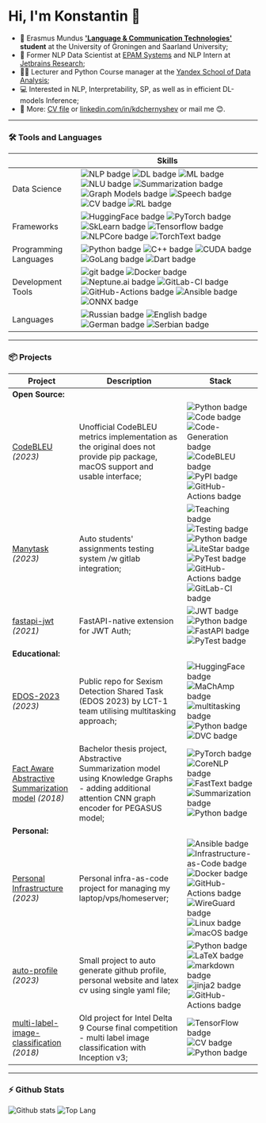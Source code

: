 # Hi, I'm Konstantin 👋

- 📄 Erasmus Mundus **['Language & Communication Technologies'](https://lct-master.org/) student** at the University of Groningen and Saarland University;
- 💼 Former NLP Data Scientist at [EPAM Systems](https://www.epam.com/) and NLP Intern at [Jetbrains Research](https://www.jetbrains.com/research/);
- 👨‍🏫 Lecturer and Python Course manager at the [Yandex School of Data Analysis](https://academy.yandex.com/dataschool/);
- 💻 Interested in NLP, Interpretability, SP, as well as in efficient DL-models Inference;
- 📝 More: [CV file](https://docs.google.com/viewer?url=https://raw.githubusercontent.com/k4black/k4black/main/chernyshev_cv.pdf) or [linkedin.com/in/kdchernyshev](https://www.linkedin.com/in/kdchernyshev/) or mail me 😊. 


---


### 🛠️ Tools and Languages

|  | Skills |
| --- | --- |
| Data Science |  ![NLP badge](https://img.shields.io/static/v1?label=&message=NLP&style=flat&logo=&color=80ccff&logoColor=)  ![DL badge](https://img.shields.io/static/v1?label=&message=DL&style=flat&logo=&color=80ccff&logoColor=)  ![ML badge](https://img.shields.io/static/v1?label=&message=ML&style=flat&logo=&color=b3e0ff&logoColor=)  ![NLU badge](https://img.shields.io/static/v1?label=&message=NLU&style=flat&logo=&color=b3e0ff&logoColor=)  ![Summarization badge](https://img.shields.io/static/v1?label=&message=Summarization&style=flat&logo=&color=b3e0ff&logoColor=)  ![Graph Models badge](https://img.shields.io/static/v1?label=&message=Graph%20Models&style=flat&logo=&color=e6f5ff&logoColor=)  ![Speech badge](https://img.shields.io/static/v1?label=&message=Speech&style=flat&logo=&color=ffffff&logoColor=)  ![CV badge](https://img.shields.io/static/v1?label=&message=CV&style=flat&logo=&color=ffffff&logoColor=)  ![RL badge](https://img.shields.io/static/v1?label=&message=RL&style=flat&logo=&color=ffffff&logoColor=)  |
| Frameworks |  ![HuggingFace badge](https://img.shields.io/static/v1?label=&message=HuggingFace&style=flat&logo=&color=80ccff&logoColor=)  ![PyTorch badge](https://img.shields.io/static/v1?label=&message=PyTorch&style=flat&logo=&color=80ccff&logoColor=)  ![SkLearn badge](https://img.shields.io/static/v1?label=&message=SkLearn&style=flat&logo=&color=80ccff&logoColor=)  ![Tensorflow badge](https://img.shields.io/static/v1?label=&message=Tensorflow&style=flat&logo=&color=e6f5ff&logoColor=)  ![NLPCore badge](https://img.shields.io/static/v1?label=&message=NLPCore&style=flat&logo=&color=e6f5ff&logoColor=)  ![TorchText badge](https://img.shields.io/static/v1?label=&message=TorchText&style=flat&logo=&color=ffffff&logoColor=)  |
| Programming Languages |  ![Python badge](https://img.shields.io/static/v1?label=&message=Python&style=flat&logo=&color=80ccff&logoColor=)  ![C++ badge](https://img.shields.io/static/v1?label=&message=C++&style=flat&logo=&color=e6f5ff&logoColor=)  ![CUDA badge](https://img.shields.io/static/v1?label=&message=CUDA&style=flat&logo=&color=e6f5ff&logoColor=)  ![GoLang badge](https://img.shields.io/static/v1?label=&message=GoLang&style=flat&logo=&color=ffffff&logoColor=)  ![Dart badge](https://img.shields.io/static/v1?label=&message=Dart&style=flat&logo=&color=ffffff&logoColor=)  |
| Development Tools |  ![git badge](https://img.shields.io/static/v1?label=&message=git&style=flat&logo=&color=80ccff&logoColor=)  ![Docker badge](https://img.shields.io/static/v1?label=&message=Docker&style=flat&logo=&color=80ccff&logoColor=)  ![Neptune.ai badge](https://img.shields.io/static/v1?label=&message=Neptune.ai&style=flat&logo=&color=80ccff&logoColor=)  ![GitLab-CI badge](https://img.shields.io/static/v1?label=&message=GitLab-CI&style=flat&logo=&color=80ccff&logoColor=)  ![GitHub-Actions badge](https://img.shields.io/static/v1?label=&message=GitHub-Actions&style=flat&logo=&color=80ccff&logoColor=)  ![Ansible badge](https://img.shields.io/static/v1?label=&message=Ansible&style=flat&logo=&color=b3e0ff&logoColor=)  ![ONNX badge](https://img.shields.io/static/v1?label=&message=ONNX&style=flat&logo=&color=e6f5ff&logoColor=)  |
| Languages |  ![Russian badge](https://img.shields.io/static/v1?label=&message=Russian&style=flat&logo=&color=80ccff&logoColor=)  ![English badge](https://img.shields.io/static/v1?label=&message=English&style=flat&logo=&color=b3e0ff&logoColor=)  ![German badge](https://img.shields.io/static/v1?label=&message=German&style=flat&logo=&color=ffffff&logoColor=)  ![Serbian badge](https://img.shields.io/static/v1?label=&message=Serbian&style=flat&logo=&color=ffffff&logoColor=)  |

---


### 📦 Projects

| Project | Description | Stack |
| --- | --- | --- |
| **Open Source:** | | |
| [CodeBLEU](https://github.com/k4black/codebleu) *(2023)* | Unofficial CodeBLEU metrics implementation as the original does not provide pip package, macOS support and usable interface; |  ![Python badge](https://img.shields.io/static/v1?label=&message=Python&style=flat&logo=&color=f3f3ff&logoColor=)  ![Code badge](https://img.shields.io/static/v1?label=&message=Code&style=flat&logo=&color=f3f3ff&logoColor=)  ![Code-Generation badge](https://img.shields.io/static/v1?label=&message=Code-Generation&style=flat&logo=&color=f3f3ff&logoColor=)  ![CodeBLEU badge](https://img.shields.io/static/v1?label=&message=CodeBLEU&style=flat&logo=&color=f3f3ff&logoColor=)  ![PyPI badge](https://img.shields.io/static/v1?label=&message=PyPI&style=flat&logo=&color=f3f3ff&logoColor=)  ![GitHub-Actions badge](https://img.shields.io/static/v1?label=&message=GitHub-Actions&style=flat&logo=&color=f3f3ff&logoColor=)  |
| [Manytask](https://github.com/manytask) *(2023)* | Auto students' assignments testing system /w gitlab integration; |  ![Teaching badge](https://img.shields.io/static/v1?label=&message=Teaching&style=flat&logo=&color=f3f3ff&logoColor=)  ![Testing badge](https://img.shields.io/static/v1?label=&message=Testing&style=flat&logo=&color=f3f3ff&logoColor=)  ![Python badge](https://img.shields.io/static/v1?label=&message=Python&style=flat&logo=&color=f3f3ff&logoColor=)  ![LiteStar badge](https://img.shields.io/static/v1?label=&message=LiteStar&style=flat&logo=&color=f3f3ff&logoColor=)  ![PyTest badge](https://img.shields.io/static/v1?label=&message=PyTest&style=flat&logo=&color=f3f3ff&logoColor=)  ![GitHub-Actions badge](https://img.shields.io/static/v1?label=&message=GitHub-Actions&style=flat&logo=&color=f3f3ff&logoColor=)  ![GitLab-CI badge](https://img.shields.io/static/v1?label=&message=GitLab-CI&style=flat&logo=&color=f3f3ff&logoColor=)  |
| [fastapi-jwt](https://github.com/k4black/fastapi-jwt) *(2021)* | FastAPI-native extension for JWT Auth; |  ![JWT badge](https://img.shields.io/static/v1?label=&message=JWT&style=flat&logo=&color=f3f3ff&logoColor=)  ![Python badge](https://img.shields.io/static/v1?label=&message=Python&style=flat&logo=&color=f3f3ff&logoColor=)  ![FastAPI badge](https://img.shields.io/static/v1?label=&message=FastAPI&style=flat&logo=&color=f3f3ff&logoColor=)  ![PyTest badge](https://img.shields.io/static/v1?label=&message=PyTest&style=flat&logo=&color=f3f3ff&logoColor=)  |
| **Educational:** | | |
| [EDOS-2023](https://github.com/lct-rug-2022/edos-2023) *(2023)* | Public repo for Sexism Detection Shared Task (EDOS 2023) by LCT-1 team utilising multitasking approach; |  ![HuggingFace badge](https://img.shields.io/static/v1?label=&message=HuggingFace&style=flat&logo=&color=f3f3ff&logoColor=)  ![MaChAmp badge](https://img.shields.io/static/v1?label=&message=MaChAmp&style=flat&logo=&color=f3f3ff&logoColor=)  ![multitasking badge](https://img.shields.io/static/v1?label=&message=multitasking&style=flat&logo=&color=f3f3ff&logoColor=)  ![Python badge](https://img.shields.io/static/v1?label=&message=Python&style=flat&logo=&color=f3f3ff&logoColor=)  ![DVC badge](https://img.shields.io/static/v1?label=&message=DVC&style=flat&logo=&color=f3f3ff&logoColor=)  |
| [Fact Aware Abstractive Summarization model](https://github.com/k4black/sum) *(2018)* | Bachelor thesis project, Abstractive Summarization model using Knowledge Graphs - adding additional attention CNN graph encoder for PEGASUS model; |  ![PyTorch badge](https://img.shields.io/static/v1?label=&message=PyTorch&style=flat&logo=&color=f3f3ff&logoColor=)  ![CoreNLP badge](https://img.shields.io/static/v1?label=&message=CoreNLP&style=flat&logo=&color=f3f3ff&logoColor=)  ![FastText badge](https://img.shields.io/static/v1?label=&message=FastText&style=flat&logo=&color=f3f3ff&logoColor=)  ![Summarization badge](https://img.shields.io/static/v1?label=&message=Summarization&style=flat&logo=&color=f3f3ff&logoColor=)  ![Python badge](https://img.shields.io/static/v1?label=&message=Python&style=flat&logo=&color=f3f3ff&logoColor=)  |
| **Personal:** | | |
| [Personal Infrastructure](https://github.com/k4black/personal-infra) *(2023)* | Personal infra-as-code project for managing my laptop/vps/homeserver; |  ![Ansible badge](https://img.shields.io/static/v1?label=&message=Ansible&style=flat&logo=&color=f3f3ff&logoColor=)  ![Infrastructure-as-Code badge](https://img.shields.io/static/v1?label=&message=Infrastructure-as-Code&style=flat&logo=&color=f3f3ff&logoColor=)  ![Docker badge](https://img.shields.io/static/v1?label=&message=Docker&style=flat&logo=&color=f3f3ff&logoColor=)  ![GitHub-Actions badge](https://img.shields.io/static/v1?label=&message=GitHub-Actions&style=flat&logo=&color=f3f3ff&logoColor=)  ![WireGuard badge](https://img.shields.io/static/v1?label=&message=WireGuard&style=flat&logo=&color=f3f3ff&logoColor=)  ![Linux badge](https://img.shields.io/static/v1?label=&message=Linux&style=flat&logo=&color=f3f3ff&logoColor=)  ![macOS badge](https://img.shields.io/static/v1?label=&message=macOS&style=flat&logo=&color=f3f3ff&logoColor=)  |
| [auto-profile](https://github.com/k4black/auto-profile) *(2023)* | Small project to auto generate github profile, personal website and latex cv using single yaml file; |  ![Python badge](https://img.shields.io/static/v1?label=&message=Python&style=flat&logo=&color=f3f3ff&logoColor=)  ![LaTeX badge](https://img.shields.io/static/v1?label=&message=LaTeX&style=flat&logo=&color=f3f3ff&logoColor=)  ![markdown badge](https://img.shields.io/static/v1?label=&message=markdown&style=flat&logo=&color=f3f3ff&logoColor=)  ![jinja2 badge](https://img.shields.io/static/v1?label=&message=jinja2&style=flat&logo=&color=f3f3ff&logoColor=)  ![GitHub-Actions badge](https://img.shields.io/static/v1?label=&message=GitHub-Actions&style=flat&logo=&color=f3f3ff&logoColor=)  |
| [multi-label-image-classification](https://github.com/k4black/Multi-Label-Image-Classification) *(2018)* | Old project for Intel Delta 9 Course final competition - multi label image classification with Inception v3; |  ![TensorFlow badge](https://img.shields.io/static/v1?label=&message=TensorFlow&style=flat&logo=&color=f3f3ff&logoColor=)  ![CV badge](https://img.shields.io/static/v1?label=&message=CV&style=flat&logo=&color=f3f3ff&logoColor=)  ![Python badge](https://img.shields.io/static/v1?label=&message=Python&style=flat&logo=&color=f3f3ff&logoColor=)  |

---


### ⚡ Github Stats

![Github stats](https://github-readme-stats.vercel.app/api?username=k4black&show_icons=true&count_private=true&line_height=24&hide=issues&custom_title=Contribution%20Stats)
![Top Lang](https://github-readme-stats.vercel.app/api/top-langs/?username=k4black&layout=compact&count_private=true&hide=Jupyter%20Notebook)
